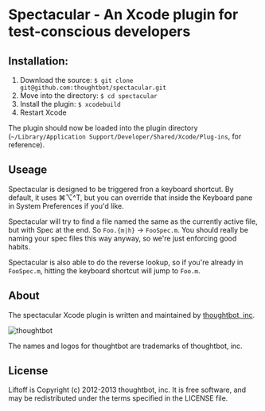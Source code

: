 # Spectacular - An Xcode plugin for test-conscious developers

## Installation:

1. Download the source: `$ git clone git@github.com:thoughtbot/spectacular.git`
2. Move into the directory: `$ cd spectacular`
3. Install the plugin: `$ xcodebuild`
4. Restart Xcode

The plugin should now be loaded into the plugin directory
(`~/Library/Application Support/Developer/Shared/Xcode/Plug-ins`,
for reference).

## Useage

Spectacular is designed to be triggered fron a keyboard shortcut. By default,
it uses ⌘⌥^T, but you can override that inside the Keyboard pane in System
Preferences if you'd like.

Spectacular will try to find a file named the same as the currently active
file, but with Spec at the end. So `Foo.{m|h}` -> `FooSpec.m`. You should
really be naming your spec files this way anyway, so we're just enforcing good
habits.

Spectacular is also able to do the reverse lookup, so if you're already in
`FooSpec.m`, hitting the keyboard shortcut will jump to `Foo.m`.

## About

The spectacular Xcode plugin is written and maintained by [thoughtbot, inc](http://thoughtbot.com/).

![thoughtbot](http://thoughtbot.com/images/tm/logo.png)

The names and logos for thoughtbot are trademarks of thoughtbot, inc.

## License

Liftoff is Copyright (c) 2012-2013 thoughtbot, inc. It is free software, and may be redistributed under the terms specified in the LICENSE file.
